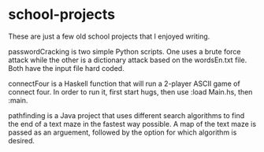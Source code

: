 # school-projects

These are just a few old school projects that I enjoyed writing.

passwordCracking is two simple Python scripts. One uses a brute force attack while the other is a dictionary attack based on the wordsEn.txt file. Both have the input file hard coded.

connectFour is a Haskell function that will run a 2-player ASCII game of connect four. In order to run it, first start hugs, then use :load Main.hs, then :main.

pathfinding is a Java project that uses different search algorithms to find the end of a text maze in the fastest way possible. A map of the text maze is passed as an arguement, followed by the option for which algorithm is desired.